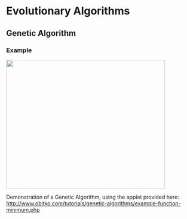 # Evolutionary Algorithms #

## Genetic Algorithm ##

### Example ###

<a href='http://www.youtube.com/watch?feature=player_embedded&v=3BNoW4i6wz0' target='_blank'><img src='http://img.youtube.com/vi/3BNoW4i6wz0/0.jpg' width='425' height=344 /></a>

Demonstration of a Genetic Algorithm, using the applet provided here:  http://www.obitko.com/tutorials/genetic-algorithms/example-function-minimum.php